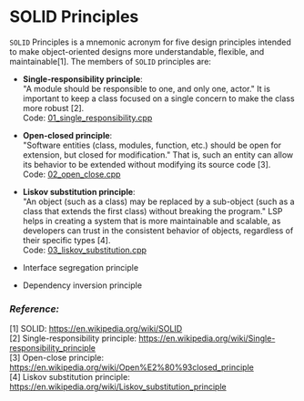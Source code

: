 # SOLID Principles

`SOLID` Principles is a mnemonic acronym for five design principles intended to make object-oriented designs more understandable, flexible, and maintainable[1]. The members of `SOLID` principles are:

- **Single-responsibility principle**: <br>
    "A module should be responsible to one, and only one, actor." It is important to keep a class focused on a single concern to make the class more robust [2]. <br>
    Code: [01_single_responsibility.cpp](https://github.com/terrence-ou/Design-Patterns-CPP/blob/main/SOLID/01_single_responsibility.cpp)
    <br>
- **Open-closed principle**: <br>
    "Software entities (class, modules, function, etc.) should be open for extension, but closed for modification." That is, such an entity can allow its behavior to be extended without modifying its source code [3].<br>
    Code: [02_open_close.cpp](https://github.com/terrence-ou/Design-Patterns-CPP/blob/main/SOLID/02_open_close.cpp)

- **Liskov substitution principle**: <br>
    "An object (such as a class) may be replaced by a sub-object (such as a class that extends the first class) without breaking the program." LSP helps in creating a system that is more maintainable and scalable, as developers can trust in the consistent behavior of objects, regardless of their specific types [4].<br>
    Code: [03_liskov_substitution.cpp](https://github.com/terrence-ou/Design-Patterns-CPP/blob/main/SOLID/03_liskov_substitution.cpp)


- Interface segregation principle
- Dependency inversion principle

### *Reference:*
[1] SOLID: https://en.wikipedia.org/wiki/SOLID <br>
[2] Single-responsibility principle: https://en.wikipedia.org/wiki/Single-responsibility_principle <br>
[3] Open-close principle: https://en.wikipedia.org/wiki/Open%E2%80%93closed_principle <br>
[4] Liskov substitution principle: https://en.wikipedia.org/wiki/Liskov_substitution_principle <br>
